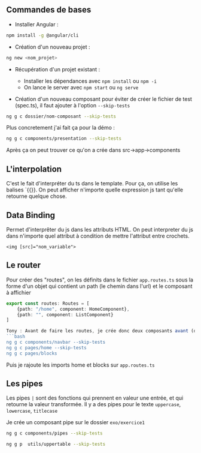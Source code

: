 ## Commandes de bases

- Installer Angular :

```bash
npm install -g @angular/cli
```

- Création d'un nouveau projet :

```bash
ng new <nom_projet>
```
- Récupération d'un projet existant :
    - Installer les dépendances avec `npm install` ou `npm -i`
    - On lance le server avec `npm start` ou `ng serve`

- Création d'un nouveau composant pour éviter de créer le fichier de test (spec.ts), il faut ajouter à l'option
`--skip-tests`

```bash
ng g c dossier/nom-composant --skip-tests
```

Plus concretement j'ai fait ça pour la démo :

```bash
ng g c components/presentation --skip-tests
```

Après ça on peut trouver ce qu'on a crée dans src->app->components

## L'interpolation

C'est le fait d'interpréter du ts dans le template. Pour ça, on utilise les balises `{{}}. On peut afficher n'importe quelle expression js tant qu'elle retourne quelque chose. 

## Data Binding
Permet d'interprêter du js dans les attributs HTML. On peut interpreter du js dans n'importe quel attribut à condition de mettre l'attribut entre
crochets.

```angular2html
<img [src]="nom_variable">
```

## Le router
Pour créer des "routes", on les définits dans le fichier `app.routes.ts` sous la forme d'un objet qui contient un path (le chemin dans l'url) et le composant à affichier

```ts
export const routes: Routes = [
    {path: "/home", component: HomeComponent},
    {path: "", component: ListComponent}
]

Tony : Avant de faire les routes, je crée donc deux composants avant (dans le dossier "exo/exercice1")
```bash
ng g c components/navbar --skip-tests
ng g c pages/home --skip-tests
ng g c pages/blocks
```
Puis je rajoute les imports home et blocks sur `app.routes.ts`


## Les pipes
Les pipes `|` sont des fonctions qui prennent en valeur une entrée, et qui retourne la valeur transformée. Il y a des pipes pour le texte `uppercase`, `lowercase`, `titlecase`

Je crée un composant pipe sur le dossier `exo/exercice1`
```bash
ng g c components/pipes --skip-tests
```

```bash
ng g p  utils/uppertable --skip-tests
```